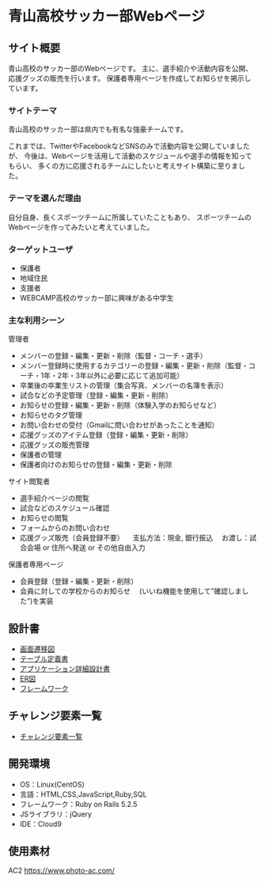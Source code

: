 # 青山高校サッカー部Webページ

## サイト概要
青山高校のサッカー部のWebページです。
主に、選手紹介や活動内容を公開、応援グッズの販売を行います。
保護者専用ページを作成してお知らせを掲示しています。


### サイトテーマ
青山高校のサッカー部は県内でも有名な強豪チームです。

これまでは、TwitterやFacebookなどSNSのみで活動内容を公開していましたが、
今後は、Webページを活用して活動のスケジュールや選手の情報を知ってもらい、
多くの方に応援されるチームにしたいと考えサイト構築に至りました。


### テーマを選んだ理由
自分自身、長くスポーツチームに所属していたこともあり、
スポーツチームのWebページを作ってみたいと考えていました。


### ターゲットユーザ
* 保護者
* 地域住民
* 支援者
* WEBCAMP高校のサッカー部に興味がある中学生


### 主な利用シーン

管理者
* メンバーの登録・編集・更新・削除（監督・コーチ・選手）
* メンバー登録時に使用するカテゴリーの登録・編集・更新・削除（監督・コーチ・1年・2年・3年以外に必要に応じて追加可能）
* 卒業後の卒業生リストの管理（集合写真、メンバーの名簿を表示）
* 試合などの予定管理（登録・編集・更新・削除）
* お知らせの登録・編集・更新・削除（体験入学のお知らせなど）
* お知らせのタグ管理
* お問い合わせの受付（Gmailに問い合わせがあったことを通知）
* 応援グッズのアイテム登録（登録・編集・更新・削除）
* 応援グッズの販売管理
* 保護者の管理
* 保護者向けのお知らせの登録・編集・更新・削除

サイト閲覧者
* 選手紹介ページの閲覧
* 試合などのスケジュール確認
* お知らせの閲覧
* フォームからのお問い合わせ
* 応援グッズ販売（会員登録不要）
　支払方法：現金, 銀行振込
　お渡し：試合会場 or 住所へ発送 or その他自由入力


保護者専用ページ
* 会員登録（登録・編集・更新・削除）
* 会員に対しての学校からのお知らせ
　(いいね機能を使用して”確認しました”)を実装


## 設計書

* [画面遷移図](https://cacoo.com/diagrams/muyHFTAnnjAHl7kn/18214)
* [テーブル定義書](https://docs.google.com/spreadsheets/d/1ET_VRQFDM8WW2CK5btVG9H4P5P3VsUbM/edit?usp=sharing&ouid=108171552276875529220&rtpof=true&sd=true)
* [アプリケーション詳細設計書](https://docs.google.com/spreadsheets/d/1EMHJTj9iaSkvqAMzfgAtXsfWrnMEcy50/edit?usp=sharing&ouid=108171552276875529220&rtpof=true&sd=true)
* [ER図](https://cacoo.com/diagrams/vDkcsmaPsXuKlYK8/71BD3)
* [フレームワーク](https://cacoo.com/diagrams/8HPRRWnhzt8uWSSV/E5544)

## チャレンジ要素一覧
* [チャレンジ要素一覧](https://docs.google.com/spreadsheets/d/1P1PDBytG8iFCAhSjdbhvhclYPnSM2XGRR9gpu_hjD-A/edit#gid=0)




## 開発環境
- OS：Linux(CentOS)
- 言語：HTML,CSS,JavaScript,Ruby,SQL
- フレームワーク：Ruby on Rails 5.2.5
- JSライブラリ：jQuery
- IDE：Cloud9

## 使用素材
AC2 https://www.photo-ac.com/